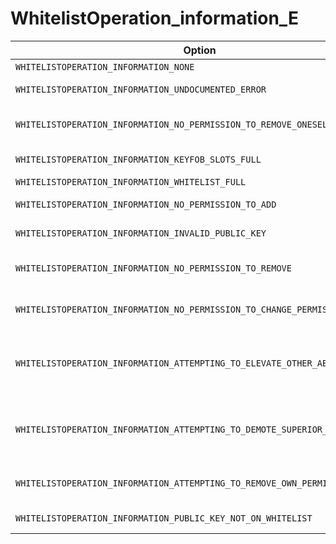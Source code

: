 # WhitelistOperation_information_E

Option|Description
-|-
`WHITELISTOPERATION_INFORMATION_NONE`|No information
`WHITELISTOPERATION_INFORMATION_UNDOCUMENTED_ERROR`|Undocumented error
`WHITELISTOPERATION_INFORMATION_NO_PERMISSION_TO_REMOVE_ONESELF`|Don't have permission to remove self
`WHITELISTOPERATION_INFORMATION_KEYFOB_SLOTS_FULL`|No more keyfob slots
`WHITELISTOPERATION_INFORMATION_WHITELIST_FULL`|Whitelist full
`WHITELISTOPERATION_INFORMATION_NO_PERMISSION_TO_ADD`|No permission to add keys
`WHITELISTOPERATION_INFORMATION_INVALID_PUBLIC_KEY`|Invalid public key
`WHITELISTOPERATION_INFORMATION_NO_PERMISSION_TO_REMOVE`|No permission to remove other keys
`WHITELISTOPERATION_INFORMATION_NO_PERMISSION_TO_CHANGE_PERMISSIONS`|No permission to change permissions
`WHITELISTOPERATION_INFORMATION_ATTEMPTING_TO_ELEVATE_OTHER_ABOVE_ONESELF`|Attempted to give another key more permissions that self
`WHITELISTOPERATION_INFORMATION_ATTEMPTING_TO_DEMOTE_SUPERIOR_TO_ONESELF`|Attempted to make another key less superior than self
`WHITELISTOPERATION_INFORMATION_ATTEMPTING_TO_REMOVE_OWN_PERMISSIONS`|Attempted to remove own permissions
`WHITELISTOPERATION_INFORMATION_PUBLIC_KEY_NOT_ON_WHITELIST`|Public key not on whitelist